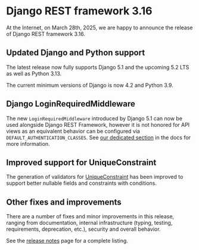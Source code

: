 <style>
.promo li a {
    float: left;
    width: 130px;
    height: 20px;
    text-align: center;
    margin: 10px 30px;
    padding: 150px 0 0 0;
    background-position: 0 50%;
    background-size: 130px auto;
    background-repeat: no-repeat;
    font-size: 120%;
    color: black;
}
.promo li {
    list-style: none;
}
</style>

# Django REST framework 3.16

At the Internet, on March 28th, 2025, we are happy to announce the release of Django REST framework 3.16.

## Updated Django and Python support

The latest release now fully supports Django 5.1 and the upcoming 5.2 LTS as well as Python 3.13.

The current minimum versions of Django is now 4.2 and Python 3.9.

## Django LoginRequiredMiddleware

The new `LoginRequiredMiddleware` introduced by Django 5.1 can now be used alongside Django REST Framework, however it is not honored for API views as an equivalent behavior can be configured via `DEFAULT_AUTHENTICATION_CLASSES`. See [our dedicated section](../api-guide/authentication.md#django-51-loginrequiredmiddleware) in the docs for more information.

## Improved support for UniqueConstraint

The generation of validators for [UniqueConstraint](https://docs.djangoproject.com/en/stable/ref/models/constraints/#uniqueconstraint) has been improved to support better nullable fields and constraints with conditions.

## Other fixes and improvements

There are a number of fixes and minor improvements in this release, ranging from documentation, internal infrastructure (typing, testing, requirements, deprecation, etc.), security and overall behavior.

See the [release notes](release-notes.md) page for a complete listing.
